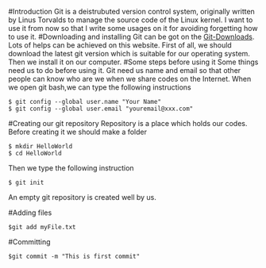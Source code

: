 #Introduction
Git is a deistrubuted version control system, originally written by Linus Torvalds to manage the source code of the Linux kernel. I want to use it from now 
so that I write some usages on it for avoiding forgetting how to use it.
#Downloading and installing
Git can be got on the [Git-Downloads][1]. Lots of helps can be achieved on this website. First of all, we should download the latest git version which is 
suitable for our operating system. Then we install it on our computer.
#Some steps before using it
Some things need us to do before using it. Git need us name and email so that other people can know who are we when we share codes on the Internet. When we
open git bash,we can type the following instructions

	$ git config --global user.name "Your Name"
	$ git config --global user.email "youremail@xxx.com"
	
#Creating our git repository
Repository is a place which holds our codes. Before creating it we should make a folder

	$ mkdir HelloWorld
	$ cd HelloWorld
	
Then we type the following instruction

	$ git init
	
An empty git repository is created well by us.

#Adding files

	$git add myFile.txt
	
#Committing

	$git commit -m "This is first commit"


[1]: https://git-scm.com/downloads